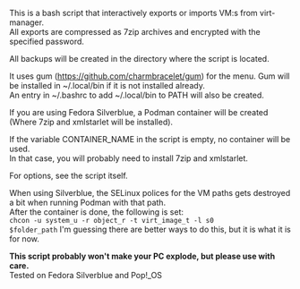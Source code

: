 This is a bash script that interactively exports or imports VM:s from virt-manager.  
All exports are compressed as 7zip archives and encrypted with the specified password.  

All backups will be created in the directory where the script is located.  

It uses gum (https://github.com/charmbracelet/gum) for the menu. Gum will be installed in ~/.local/bin if it is not installed already.  
An entry in ~/.bashrc to add ~/.local/bin to PATH will also be created.  

If you are using Fedora Silverblue, a Podman container will be created (Where 7zip and xmlstarlet will be installed).  

If the variable CONTAINER_NAME in the script is empty, no container will be used.  
In that case, you will probably need to install 7zip and xmlstarlet.  

For options, see the script itself.  

When using Silverblue, the SELinux polices for the VM paths gets destroyed a bit when running Podman with that path.  
After the container is done, the following is set:  
<code>chcon -u system_u -r object_r -t virt_image_t -l s0 $folder_path</code>
I'm guessing there are better ways to do this, but it is what it is for now.  

**This script probably won't make your PC explode, but please use with care.**  
Tested on Fedora Silverblue and Pop!_OS
